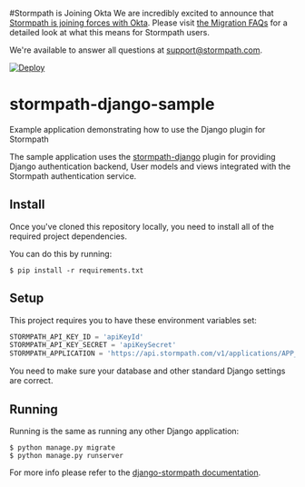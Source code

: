 #Stormpath is Joining Okta
We are incredibly excited to announce that [Stormpath is joining forces with Okta](https://stormpath.com/blog/stormpaths-new-path?utm_source=github&utm_medium=readme&utm-campaign=okta-announcement). Please visit [the Migration FAQs](https://stormpath.com/oktaplusstormpath?utm_source=github&utm_medium=readme&utm-campaign=okta-announcement) for a detailed look at what this means for Stormpath users.

We're available to answer all questions at [support@stormpath.com](mailto:support@stormpath.com).

[![Deploy](https://www.herokucdn.com/deploy/button.png)](https://heroku.com/deploy)

stormpath-django-sample
=======================

Example application demonstrating how to use the Django plugin for Stormpath

The sample application uses the
[stormpath-django](https://github.com/stormpath/stormpath-django) plugin for
providing Django authentication backend, User models and views integrated
with the Stormpath authentication service.

## Install

Once you've cloned this repository locally, you need to install all of the
required project dependencies.

You can do this by running:

```console
$ pip install -r requirements.txt
```


## Setup

This project requires you to have these environment variables set:

```python
STORMPATH_API_KEY_ID = 'apiKeyId'
STORMPATH_API_KEY_SECRET = 'apiKeySecret'
STORMPATH_APPLICATION = 'https://api.stormpath.com/v1/applications/APP_ID'
```

You need to make sure your database and other standard Django settings are
correct.


## Running

Running is the same as running any other Django application:

```console
$ python manage.py migrate
$ python manage.py runserver
```

For more info please refer to the [django-stormpath documentation](https://github.com/stormpath/stormpath-django).
